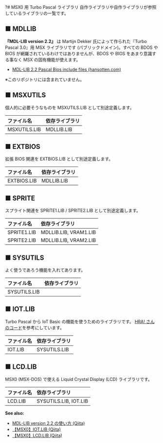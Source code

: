 ﻿?# MSX0 用 Turbo Pascal ライブラリ
自作ライブラリや自作ライブラリが参照しているライブラリの一覧です。

## ■ MDLLIB
**『MDL-LIB version 2.2』** は Martijn Dekker 氏によって作られた『Turbo Pascal 3.0』用 MSX ライブラリです (パブリックドメイン)。すべての BDOS や BIOS が網羅されているわけではありませんが、BDOS や BIOS をあまり意識する事なく MSX の固有機能が使えます。

 - [MDL-LIB 2.2 Pascal Bios include files (hansotten.com)](http://pascal.hansotten.com/delphi/turbo-pascal-on-cpm-msx-dos-and-ms-dos/)

※このリポジトリには含まれていません。


## ■ MSXUTILS
個人的に必要そうなものを MSXUTILS.LIB として別途定義します。

| ファイル名 | 依存ライブラリ |
|:---|:---|
| MSXUTILS.LIB | MDLLIB.LIB |


## ■ EXTBIOS
拡張 BIOS 関連を EXTBIOS.LIB として別途定義します。

| ファイル名 | 依存ライブラリ |
|:---|:---|
| EXTBIOS.LIB | MDLLIB.LIB |


## ■ SPRITE
スプライト関連を SPRITE1.LIB / SPRITE2.LIB として別途定義します。

| ファイル名 | 依存ライブラリ |
|:---|:---|
| SPRITE1.LIB | MDLLIB.LIB, VRAM1.LIB |
| SPRITE2.LIB | MDLLIB.LIB, VRAM2.LIB |


## ■ SYSUTILS
よく使うであろう機能を入れてあります。

| ファイル名 | 依存ライブラリ |
|:---|:---|
| SYSUTILS.LIB |  |


## ■ IOT.LIB
Turbo Pascal から IoT Basic の機能を使うためのライブラリです。
[HRA! さんのコード](https://github.com/hra1129/for_MSX0/tree/main/sample_program/002_device/2023_05_30_1st_update_version/basicn)を参考にしています。

| ファイル名 | 依存ライブラリ |
|:---|:---|
| IOT.LIB | SYSUTILS.LIB |


## ■ LCD.LIB
MSX0 (MSX-DOS) で使える Liquid Crystal Display (LCD) ライブラリです。

| ファイル名 | 依存ライブラリ |
|:---|:---|
| LCD.LIB | SYSUTILS.LIB, IOT.LIB|


**See also:**

 - [MDL-LIB version 2.2 の使い方 (Qiita)](https://qiita.com/ht_deko/items/6f15aee0bd25b550e4df)
 - [【MSX0】IOT.LIB (Qiita)](https://qiita.com/ht_deko/items/a5c0bf6e7969093beb3c)
 - [【MSX0】LCD.LIB (Qiita)](https://qiita.com/ht_deko/items/084bdf1abaeb12753b38)
 
